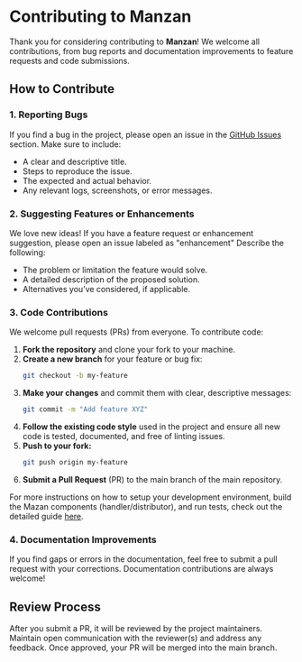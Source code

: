 # Contributing to Manzan

Thank you for considering contributing to **Manzan**! We welcome all contributions, from bug reports and documentation improvements to feature requests and code submissions.

## How to Contribute

### 1. Reporting Bugs

If you find a bug in the project, please open an issue in the [GitHub Issues](https://github.com/ThePrez/Manzan/issues) section. Make sure to include:

- A clear and descriptive title.
- Steps to reproduce the issue.
- The expected and actual behavior.
- Any relevant logs, screenshots, or error messages.

### 2. Suggesting Features or Enhancements

We love new ideas! If you have a feature request or enhancement suggestion, please open an issue labeled as "enhancement" Describe the following:

- The problem or limitation the feature would solve.
- A detailed description of the proposed solution.
- Alternatives you’ve considered, if applicable.

### 3. Code Contributions

We welcome pull requests (PRs) from everyone. To contribute code:

1. **Fork the repository** and clone your fork to your machine.
2. **Create a new branch** for your feature or bug fix:
   ```bash
   git checkout -b my-feature
   ```
3. **Make your changes** and commit them with clear, descriptive messages:
    ```bash
    git commit -m "Add feature XYZ"
    ```
4. **Follow the existing code style** used in the project and ensure all new code is tested, documented, and free of linting issues.
5. **Push to your fork:**
    ```bash
    git push origin my-feature
    ```
6. **Submit a Pull Request** (PR) to the main branch of the main repository.

For more instructions on how to setup your development environment, build the Mazan components (handler/distributor), and run tests, check out the detailed guide [here](https://github.com/ThePrez/Manzan/blob/main/CONTRIBUTING.md).

### 4. Documentation Improvements
If you find gaps or errors in the documentation, feel free to submit a pull request with your corrections. Documentation contributions are always welcome!

## Review Process
After you submit a PR, it will be reviewed by the project maintainers. Maintain open communication with the reviewer(s) and address any feedback. Once approved, your PR will be merged into the main branch.
